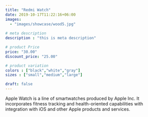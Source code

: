 ```yaml
---
title: "Redmi Watch"
date: 2019-10-17T11:22:16+06:00
images: 
  - "images/showcase/wood5.jpg"
 
# meta description
description : "this is meta description"

# product Price
price: "30.00"
discount_price: "25.00"

# product variation
colors : ["black","white","gray"]
sizes : ["small","medium","large"]

draft: false
---
```


Apple Watch is a line of smartwatches produced by Apple Inc. It incorporates fitness tracking and health-oriented capabilities with integration with iOS and other Apple products and services.
